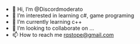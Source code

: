 - 👋 Hi, I’m @Discordmoderato
- 👀 I’m interested in learning c#, game programing
- 🌱 I’m currently learning c++
- 💞️ I’m looking to collaborate on ...
- 📫 How to reach me rqstope@gmail.com

<!---
Discordmoderato/Discordmoderato is a ✨ special ✨ repository because its `README.md` (this file) appears on your GitHub profile.
You can click the Preview link to take a look at your changes.
--->

